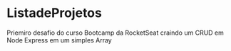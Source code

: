 # ListadeProjetos
Priemiro desafio do curso Bootcamp da RocketSeat craindo um CRUD em Node Express em um simples Array
